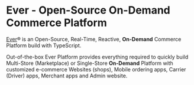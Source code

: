 # Ever - Open-Source On-Demand Commerce Platform

[Ever](https://ever.co)® is an Open-Source, Real-Time, Reactive, **On-Demand** Commerce Platform build with TypeScript.

Out-of-the-box Ever Platform provides everything required to quickly build Multi-Store (Marketplace) or Single-Store **On-Demand** Platform with customized e-commerce Websites (shops), Mobile ordering apps, Carrier (Driver) apps, Merchant apps and Admin website.